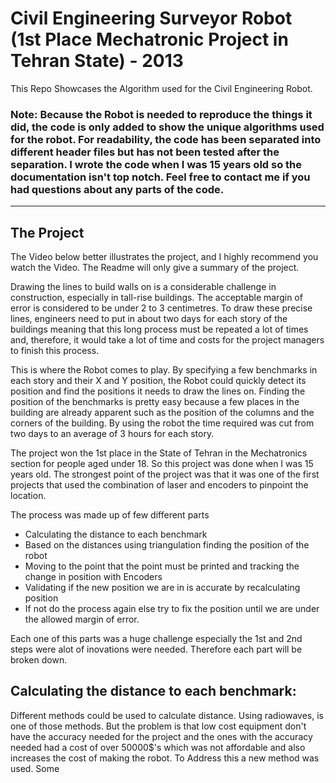 # Civil Engineering Surveyor Robot (1st Place Mechatronic Project in Tehran State) - 2013

This Repo Showcases the Algorithm used for the Civil Engineering Robot. 

### Note: Because the Robot is needed to reproduce the things it did, the code is only added to show the unique algorithms used for the robot. For readability, the code has been separated into different header files but has not been tested after the separation. I wrote the code when I was 15 years old so the documentation isn't top notch. Feel free to contact me if you had questions about any parts of the code.
---
## The Project

The Video below better illustrates the project, and I highly recommend you watch the Video. The Readme will only give a summary of the project.

Drawing the lines to build walls on is a considerable challenge in construction, especially in tall-rise buildings. The acceptable margin of error is considered to be under 2 to 3 centimetres. To draw these precise lines, engineers need to put in about two days for each story of the buildings meaning that this long process must be repeated a lot of times and, therefore, it would take a lot of time and costs for the project managers to finish this process.

This is where the Robot comes to play. By specifying a few benchmarks in each story and their X and Y position, the Robot could quickly detect its position and find the positions it needs to draw the lines on. Finding the position of the benchmarks is pretty easy because a few places in the building are already apparent such as the position of the columns and the corners of the building. By using the robot the time required was cut from two days to an average of 3 hours for each story.

The project won the 1st place in the State of Tehran in the Mechatronics section for people aged under 18. So this project was done when I was 15 years old. The strongest point of the project was that it was one of the first projects that used the combination of laser and encoders to pinpoint the location.

The process was made up of few different parts
- Calculating the distance to each benchmark
- Based on the distances using triangulation finding the position of the robot
- Moving to the point that the point must be printed and tracking the change in position with Encoders
- Validating if the new position we are in is accurate by recalculating position
- If not do the process again else try to fix the position until we are under the allowed margin of error.

Each one of this parts was a huge challenge especially the 1st and 2nd steps were alot of inovations were needed. Therefore each part will be broken down.

## Calculating the distance to each benchmark: 
Different methods could be used to calculate distance. Using radiowaves, is one of those methods. But the problem is that low cost equipment don't have the accuracy needed for the project and the ones with the accuracy needed had a cost of over 50000$'s which was not affordable and also increases the cost of making the robot.
To Address this a new method was used. Some 

